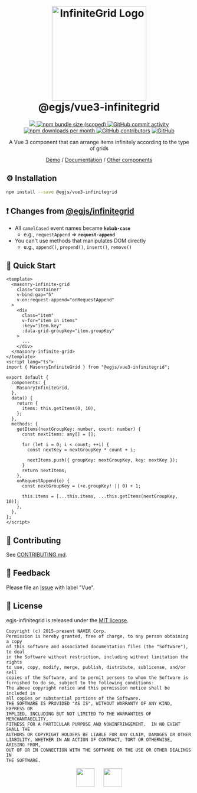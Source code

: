 <h1 align="center">
  <img width="256" alt="InfiniteGrid Logo" src="https://naver.github.io/egjs-infinitegrid/img/infinitegrid_logo.png"><br/>
  @egjs/vue3-infinitegrid
</h1>

<p align="center">
  <a href="https://www.npmjs.com/package/@egjs/vue3-infinitegrid" target="_blank">
    <img src="https://img.shields.io/npm/v/@egjs/vue3-infinitegrid.svg?style=flat-square&color=42b883&label=version&logo=NPM">
  </a>
  <a href="https://www.npmjs.com/package/@egjs/vue3-infinitegrid" target="_blank">
    <img alt="npm bundle size (scoped)" src="https://img.shields.io/bundlephobia/minzip/@egjs/vue3-infinitegrid.svg?style=flat-square&label=%F0%9F%92%BE%20gzipped&color=007acc">
  </a>
  <a href="https://github.com/naver/egjs-infinitegrid/graphs/commit-activity">
    <img alt="GitHub commit activity" src="https://img.shields.io/github/commit-activity/m/naver/egjs-infinitegrid.svg?style=flat-square&label=%E2%AC%86%20commits&color=08CE5D">
  </a>
  <a href="https://www.npmjs.com/package/@egjs/vue3-infinitegrid" target="_blank">
    <img src="https://img.shields.io/npm/dm/@egjs/vue3-infinitegrid.svg?style=flat-square&label=%E2%AC%87%20downloads&color=08CE5D" alt="npm downloads per month">
  </a>
  <a href="https://github.com/naver/egjs-infinitegrid/graphs/contributors" target="_blank">
    <img alt="GitHub contributors" src="https://img.shields.io/github/contributors/naver/egjs-infinitegrid.svg?label=%F0%9F%91%A5%20contributors&style=flat-square&color=08CE5D"></a>
  <a href="https://github.com/naver/egjs-infinitegrid/blob/master/LICENSE" target="_blank">
    <img alt="GitHub" src="https://img.shields.io/github/license/naver/egjs-infinitegrid.svg?style=flat-square&label=%F0%9F%93%9C%20license&color=08CE5D">
  </a>
</p>


<p align="center">
  A Vue 3 component that can arrange items infinitely according to the type of grids
</p>

<p align="center">
  <a href="https://naver.github.io/egjs-infinitegrid/">Demo</a> / <a href="https://naver.github.io/egjs-infinitegrid/docs/api/InfiniteGrid">Documentation</a> / <a href="https://naver.github.io/egjs/">Other components</a>
</p>

## ⚙️ Installation
```sh
npm install --save @egjs/vue3-infinitegrid
```

## ❗ Changes from [@egjs/infinitegrid](https://github.com/naver/egjs-infinitegrid)
- All `camelCased` event names became **`kebab-case`**
  - e.g., `requestAppend` => **`request-append`**
- You can't use methods that manipulates DOM directly
  - e.g., `append()`, `prepend()`, `insert()`, `remove()`

## 🏃 Quick Start

```vue
<template>
  <masonry-infinite-grid
    class="container"
    v-bind:gap="5"
    v-on:request-append="onRequestAppend"
  >
    <div
      class="item"
      v-for="item in items"
      :key="item.key"
      :data-grid-groupkey="item.groupKey"
    >
      ...
    </div>
  </masonry-infinite-grid>
</template>
<script lang="ts">
import { MasonryInfiniteGrid } from "@egjs/vue3-infinitegrid";

export default {
  components: {
    MasonryInfiniteGrid,
  },
  data() {
    return {
      items: this.getItems(0, 10),
    };
  },
  methods: {
    getItems(nextGroupKey: number, count: number) {
      const nextItems: any[] = [];

      for (let i = 0; i < count; ++i) {
        const nextKey = nextGroupKey * count + i;

        nextItems.push({ groupKey: nextGroupKey, key: nextKey });
      }
      return nextItems;
    },
    onRequestAppend(e) {
      const nextGroupKey = (+e.groupKey! || 0) + 1;

      this.items = [...this.items, ...this.getItems(nextGroupKey, 10)];
    },
  },
};
</script>
```

## 🙌 Contributing
See [CONTRIBUTING.md](https://github.com/naver/egjs-infinitegrid/blob/master/CONTRIBUTING.md).

## 📝 Feedback
Please file an [Issue](https://github.com/naver/egjs-infinitegrid/issues) with label "Vue".

## 📜 License
egjs-infinitegrid is released under the [MIT license](http://naver.github.io/egjs/license.txt).

```
Copyright (c) 2015-present NAVER Corp.
Permission is hereby granted, free of charge, to any person obtaining a copy
of this software and associated documentation files (the "Software"), to deal
in the Software without restriction, including without limitation the rights
to use, copy, modify, merge, publish, distribute, sublicense, and/or sell
copies of the Software, and to permit persons to whom the Software is
furnished to do so, subject to the following conditions:
The above copyright notice and this permission notice shall be included in
all copies or substantial portions of the Software.
THE SOFTWARE IS PROVIDED "AS IS", WITHOUT WARRANTY OF ANY KIND, EXPRESS OR
IMPLIED, INCLUDING BUT NOT LIMITED TO THE WARRANTIES OF MERCHANTABILITY,
FITNESS FOR A PARTICULAR PURPOSE AND NONINFRINGEMENT.  IN NO EVENT SHALL THE
AUTHORS OR COPYRIGHT HOLDERS BE LIABLE FOR ANY CLAIM, DAMAGES OR OTHER
LIABILITY, WHETHER IN AN ACTION OF CONTRACT, TORT OR OTHERWISE, ARISING FROM,
OUT OF OR IN CONNECTION WITH THE SOFTWARE OR THE USE OR OTHER DEALINGS IN
THE SOFTWARE.
```

<p align="center">
  <a href="https://naver.github.io/egjs/"><img height="50" src="https://naver.github.io/egjs/img/logotype1_black.svg" ></a>&nbsp;&nbsp;&nbsp;&nbsp;&nbsp;&nbsp;<a href="https://github.com/naver"><img height="50" src="https://naver.github.io/OpenSourceGuide/book/assets/naver_logo.png" /></a>
</p>
